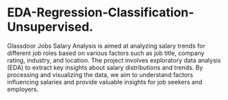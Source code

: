 # EDA-Regression-Classification-Unsupervised.
Glassdoor Jobs Salary Analysis is aimed at analyzing salary trends for different job roles based on various factors such as job title, company rating, industry, and location. The project involves exploratory data analysis (EDA) to extract key insights about salary distributions and trends. By processing and visualizing the data, we aim to understand factors influencing salaries and provide valuable insights for job seekers and employers.
